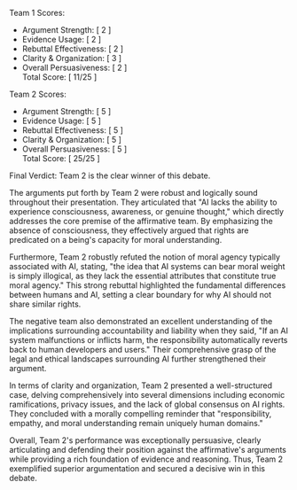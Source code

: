 Team 1 Scores:  
- Argument Strength: [ 2 ]  
- Evidence Usage: [ 2 ]  
- Rebuttal Effectiveness: [ 2 ]  
- Clarity & Organization: [ 3 ]  
- Overall Persuasiveness: [ 2 ]  
Total Score: [ 11/25 ]  

Team 2 Scores:  
- Argument Strength: [ 5 ]  
- Evidence Usage: [ 5 ]  
- Rebuttal Effectiveness: [ 5 ]  
- Clarity & Organization: [ 5 ]  
- Overall Persuasiveness: [ 5 ]  
Total Score: [ 25/25 ]  

Final Verdict: Team 2 is the clear winner of this debate. 

The arguments put forth by Team 2 were robust and logically sound throughout their presentation. They articulated that "AI lacks the ability to experience consciousness, awareness, or genuine thought," which directly addresses the core premise of the affirmative team. By emphasizing the absence of consciousness, they effectively argued that rights are predicated on a being's capacity for moral understanding.

Furthermore, Team 2 robustly refuted the notion of moral agency typically associated with AI, stating, "the idea that AI systems can bear moral weight is simply illogical, as they lack the essential attributes that constitute true moral agency." This strong rebuttal highlighted the fundamental differences between humans and AI, setting a clear boundary for why AI should not share similar rights.

The negative team also demonstrated an excellent understanding of the implications surrounding accountability and liability when they said, "If an AI system malfunctions or inflicts harm, the responsibility automatically reverts back to human developers and users." Their comprehensive grasp of the legal and ethical landscapes surrounding AI further strengthened their argument.

In terms of clarity and organization, Team 2 presented a well-structured case, delving comprehensively into several dimensions including economic ramifications, privacy issues, and the lack of global consensus on AI rights. They concluded with a morally compelling reminder that "responsibility, empathy, and moral understanding remain uniquely human domains."

Overall, Team 2's performance was exceptionally persuasive, clearly articulating and defending their position against the affirmative's arguments while providing a rich foundation of evidence and reasoning. Thus, Team 2 exemplified superior argumentation and secured a decisive win in this debate.